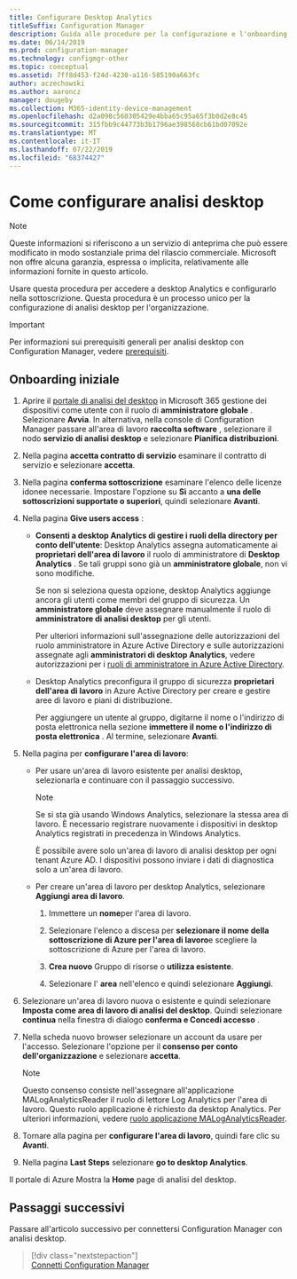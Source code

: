 ```yaml
---
title: Configurare Desktop Analytics
titleSuffix: Configuration Manager
description: Guida alle procedure per la configurazione e l'onboarding in desktop Analytics.
ms.date: 06/14/2019
ms.prod: configuration-manager
ms.technology: configmgr-other
ms.topic: conceptual
ms.assetid: 7ff8d453-f24d-4230-a116-585190a663fc
author: aczechowski
ms.author: aaroncz
manager: dougeby
ms.collection: M365-identity-device-management
ms.openlocfilehash: d2a098c560305429e4bba65c95a65f3b0d2e8c45
ms.sourcegitcommit: 315fbb9c44773b3b1796ae398568cb61bd07092e
ms.translationtype: MT
ms.contentlocale: it-IT
ms.lasthandoff: 07/22/2019
ms.locfileid: "68374427"
---
```

# <a name="how-to-set-up-desktop-analytics"></a>Come configurare analisi desktop

> [!Note]  
> Queste informazioni si riferiscono a un servizio di anteprima che può essere modificato in modo sostanziale prima del rilascio commerciale. Microsoft non offre alcuna garanzia, espressa o implicita, relativamente alle informazioni fornite in questo articolo.  

Usare questa procedura per accedere a desktop Analytics e configurarlo nella sottoscrizione. Questa procedura è un processo unico per la configurazione di analisi desktop per l'organizzazione.  


> [!Important]  
> Per informazioni sui prerequisiti generali per analisi desktop con Configuration Manager, vedere [prerequisiti](/sccm/desktop-analytics/overview#prerequisites).  

## <a name="initial-onboarding"></a>Onboarding iniziale

1. Aprire il [portale di analisi del desktop](https://aka.ms/desktopanalytics) in Microsoft 365 gestione dei dispositivi come utente con il ruolo di **amministratore globale** . Selezionare **Avvia**. In alternativa, nella console di Configuration Manager passare all'area di lavoro **raccolta software** , selezionare il nodo **servizio di analisi desktop** e selezionare **Pianifica distribuzioni**.

2. Nella pagina **accetta contratto di servizio** esaminare il contratto di servizio e selezionare **accetta**.  

3. Nella pagina **conferma sottoscrizione** esaminare l'elenco delle licenze idonee necessarie. Impostare l'opzione su **Sì** accanto a **una delle sottoscrizioni supportate o superiori**, quindi selezionare **Avanti**.  

4. Nella pagina **Give users access** :

    - **Consenti a desktop Analytics di gestire i ruoli della directory per conto dell'utente**: Desktop Analytics assegna automaticamente ai **proprietari dell'area di lavoro** il ruolo di amministratore di **Desktop Analytics** . Se tali gruppi sono già un **amministratore globale**, non vi sono modifiche.

        Se non si seleziona questa opzione, desktop Analytics aggiunge ancora gli utenti come membri del gruppo di sicurezza. Un **amministratore globale** deve assegnare manualmente il ruolo di **amministratore di analisi desktop** per gli utenti.   

        Per ulteriori informazioni sull'assegnazione delle autorizzazioni del ruolo amministratore in Azure Active Directory e sulle autorizzazioni assegnate agli **amministratori di desktop Analytics**, vedere autorizzazioni per i [ruoli di amministratore in Azure Active Directory](https://docs.microsoft.com/azure/active-directory/users-groups-roles/directory-assign-admin-roles).  

    - Desktop Analytics preconfigura il gruppo di sicurezza **proprietari dell'area di lavoro** in Azure Active Directory per creare e gestire aree di lavoro e piani di distribuzione. 

        Per aggiungere un utente al gruppo, digitarne il nome o l'indirizzo di posta elettronica nella sezione **immettere il nome o l'indirizzo di posta elettronica** . Al termine, selezionare **Avanti**.

5. Nella pagina per **configurare l'area di lavoro**:  

    - Per usare un'area di lavoro esistente per analisi desktop, selezionarla e continuare con il passaggio successivo.  

        > [!Note]  
        > Se si sta già usando Windows Analytics, selezionare la stessa area di lavoro. È necessario registrare nuovamente i dispositivi in desktop Analytics registrati in precedenza in Windows Analytics.
        >
        > È possibile avere solo un'area di lavoro di analisi desktop per ogni tenant Azure AD. I dispositivi possono inviare i dati di diagnostica solo a un'area di lavoro.  

    - Per creare un'area di lavoro per desktop Analytics, selezionare **Aggiungi area di lavoro**.  

        1. Immettere un **nome**per l'area di lavoro.<!--do we have any guidance for this name?-->  

        2. Selezionare l'elenco a discesa per **selezionare il nome della sottoscrizione di Azure per l'area di lavoro**e scegliere la sottoscrizione di Azure per l'area di lavoro.  

        3. **Crea nuovo** Gruppo di risorse o **utilizza esistente**.

        4. Selezionare l' **area** nell'elenco e quindi selezionare **Aggiungi**.  

6. Selezionare un'area di lavoro nuova o esistente e quindi selezionare **Imposta come area di lavoro di analisi del desktop**.  Quindi selezionare **continua** nella finestra di dialogo **conferma e Concedi accesso** .  

7. Nella scheda nuovo browser selezionare un account da usare per l'accesso. Selezionare l'opzione per il **consenso per conto dell'organizzazione** e selezionare **accetta**.  

    > [!Note]  
    > Questo consenso consiste nell'assegnare all'applicazione MALogAnalyticsReader il ruolo di lettore Log Analytics per l'area di lavoro. Questo ruolo applicazione è richiesto da desktop Analytics. Per ulteriori informazioni, vedere [ruolo applicazione MALogAnalyticsReader](/sccm/desktop-analytics/troubleshooting#bkmk_MALogAnalyticsReader).  

8. Tornare alla pagina per **configurare l'area di lavoro**, quindi fare clic su **Avanti**.  

9. Nella pagina **Last Steps** selezionare **go to desktop Analytics**.

Il portale di Azure Mostra la **Home** page di analisi del desktop.


## <a name="next-steps"></a>Passaggi successivi

Passare all'articolo successivo per connettersi Configuration Manager con analisi desktop.
> [!div class="nextstepaction"]  
> [Connetti Configuration Manager](/sccm/desktop-analytics/connect-configmgr)  
